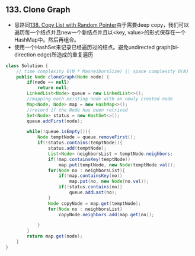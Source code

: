 ## 133. Clone Graph
- 思路同[138. Copy List with Random Pointer](https://github.com/MarekZhang/Leetcode-My-Solutions/tree/master/138.%20Copy%20List%20with%20Random%20Pointer)由于需要deep copy，我们可以遍历每一个结点并且new一个新结点并且以<key, value>的形式保存在一个HashMap中。然后再组合。
- 使用一个HashSet来记录已经遍历过的结点。避免undirected graph(bi-direction edge)所造成的重复遍历
  
```java
class Solution {
    // time complexity O(N * MaxneiborsSize) || space complexity O(N)
    public Node cloneGraph(Node node) {
        if(node == null)
            return null;
        LinkedList<Node> queue = new LinkedList<>();
        //mapping each existing node with an newly created node
        Map<Node, Node> map = new HashMap<>();
        //record if the Node has been retrived
        Set<Node> status = new HashSet<>();
        queue.addFirst(node);

        while(!queue.isEmpty()){
            Node temptNode = queue.removeFirst();
            if(!status.contains(temptNode)){
                status.add(temptNode);
                List<Node> neighborsList = temptNode.neighbors;
                if(!map.containsKey(temptNode))
                    map.put(temptNode, new Node(temptNode.val));
                for(Node no : neighborsList){
                    if(!map.containsKey(no))
                        map.put(no, new Node(no.val));
                    if(!status.contains(no))
                        queue.addLast(no);
                }
                Node copyNode = map.get(temptNode);
                for(Node no : neighborsList)
                    copyNode.neighbors.add(map.get(no));

            }
        }
        return map.get(node);
    }
}
```